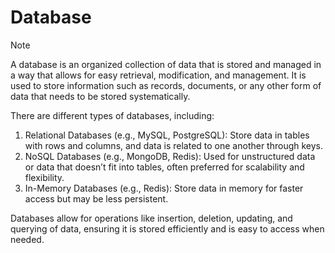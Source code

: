 # Database
>[!NOTE]
>A database is an organized collection of data that is stored and managed in a way that allows for easy retrieval, modification, and management. It is used to store information such as records, documents, or any other form of data that needs to be stored systematically.

There are different types of databases, including:
1. Relational Databases (e.g., MySQL, PostgreSQL): Store data in tables with rows and columns, and data is related to one another through keys.
2. NoSQL Databases (e.g., MongoDB, Redis): Used for unstructured data or data that doesn’t fit into tables, often preferred for scalability and flexibility.
3. In-Memory Databases (e.g., Redis): Store data in memory for faster access but may be less persistent.

Databases allow for operations like insertion, deletion, updating, and querying of data, ensuring it is stored efficiently and is easy to access when needed.









